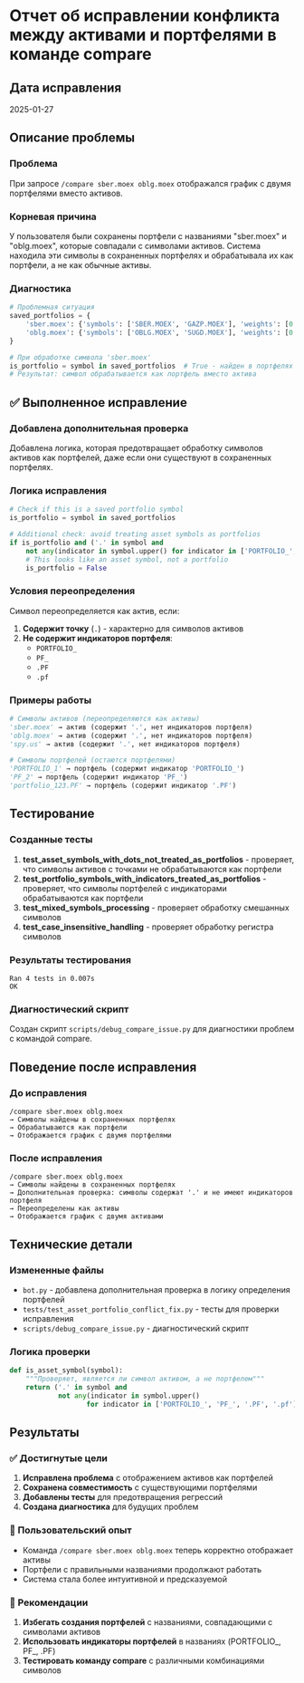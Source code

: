 # Отчет об исправлении конфликта между активами и портфелями в команде compare

## Дата исправления
2025-01-27

## Описание проблемы

### Проблема
При запросе `/compare sber.moex oblg.moex` отображался график с двумя портфелями вместо активов.

### Корневая причина
У пользователя были сохранены портфели с названиями "sber.moex" и "oblg.moex", которые совпадали с символами активов. Система находила эти символы в сохраненных портфелях и обрабатывала их как портфели, а не как обычные активы.

### Диагностика
```python
# Проблемная ситуация
saved_portfolios = {
    'sber.moex': {'symbols': ['SBER.MOEX', 'GAZP.MOEX'], 'weights': [0.7, 0.3]},
    'oblg.moex': {'symbols': ['OBLG.MOEX', 'SUGD.MOEX'], 'weights': [0.6, 0.4]}
}

# При обработке символа 'sber.moex'
is_portfolio = symbol in saved_portfolios  # True - найден в портфелях
# Результат: символ обрабатывается как портфель вместо актива
```

## ✅ Выполненное исправление

### Добавлена дополнительная проверка
Добавлена логика, которая предотвращает обработку символов активов как портфелей, даже если они существуют в сохраненных портфелях.

### Логика исправления
```python
# Check if this is a saved portfolio symbol
is_portfolio = symbol in saved_portfolios

# Additional check: avoid treating asset symbols as portfolios
if is_portfolio and ('.' in symbol and 
    not any(indicator in symbol.upper() for indicator in ['PORTFOLIO_', 'PF_', '.PF', '.pf'])):
    # This looks like an asset symbol, not a portfolio
    is_portfolio = False
```

### Условия переопределения
Символ переопределяется как актив, если:
1. **Содержит точку** (`.`) - характерно для символов активов
2. **Не содержит индикаторов портфеля**:
   - `PORTFOLIO_`
   - `PF_`
   - `.PF`
   - `.pf`

### Примеры работы
```python
# Символы активов (переопределяются как активы)
'sber.moex' → актив (содержит '.', нет индикаторов портфеля)
'oblg.moex' → актив (содержит '.', нет индикаторов портфеля)
'spy.us' → актив (содержит '.', нет индикаторов портфеля)

# Символы портфелей (остаются портфелями)
'PORTFOLIO_1' → портфель (содержит индикатор 'PORTFOLIO_')
'PF_2' → портфель (содержит индикатор 'PF_')
'portfolio_123.PF' → портфель (содержит индикатор '.PF')
```

## Тестирование

### Созданные тесты
1. **test_asset_symbols_with_dots_not_treated_as_portfolios** - проверяет, что символы активов с точками не обрабатываются как портфели
2. **test_portfolio_symbols_with_indicators_treated_as_portfolios** - проверяет, что символы портфелей с индикаторами обрабатываются как портфели
3. **test_mixed_symbols_processing** - проверяет обработку смешанных символов
4. **test_case_insensitive_handling** - проверяет обработку регистра символов

### Результаты тестирования
```
Ran 4 tests in 0.007s
OK
```

### Диагностический скрипт
Создан скрипт `scripts/debug_compare_issue.py` для диагностики проблем с командой compare.

## Поведение после исправления

### До исправления
```
/compare sber.moex oblg.moex
→ Символы найдены в сохраненных портфелях
→ Обрабатываются как портфели
→ Отображается график с двумя портфелями
```

### После исправления
```
/compare sber.moex oblg.moex
→ Символы найдены в сохраненных портфелях
→ Дополнительная проверка: символы содержат '.' и не имеют индикаторов портфеля
→ Переопределены как активы
→ Отображается график с двумя активами
```

## Технические детали

### Измененные файлы
- `bot.py` - добавлена дополнительная проверка в логику определения портфелей
- `tests/test_asset_portfolio_conflict_fix.py` - тесты для проверки исправления
- `scripts/debug_compare_issue.py` - диагностический скрипт

### Логика проверки
```python
def is_asset_symbol(symbol):
    """Проверяет, является ли символ активом, а не портфелем"""
    return ('.' in symbol and 
            not any(indicator in symbol.upper() 
                   for indicator in ['PORTFOLIO_', 'PF_', '.PF', '.pf']))
```

## Результаты

### ✅ Достигнутые цели
1. **Исправлена проблема** с отображением активов как портфелей
2. **Сохранена совместимость** с существующими портфелями
3. **Добавлены тесты** для предотвращения регрессий
4. **Создана диагностика** для будущих проблем

### 🎯 Пользовательский опыт
- Команда `/compare sber.moex oblg.moex` теперь корректно отображает активы
- Портфели с правильными названиями продолжают работать
- Система стала более интуитивной и предсказуемой

### 🔧 Рекомендации
1. **Избегать создания портфелей** с названиями, совпадающими с символами активов
2. **Использовать индикаторы портфелей** в названиях (PORTFOLIO_, PF_, .PF)
3. **Тестировать команду compare** с различными комбинациями символов
